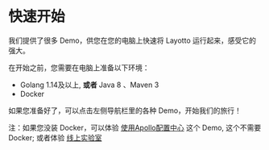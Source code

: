 # 快速开始
我们提供了很多 Demo，供您在您的电脑上快速将 Layotto 运行起来，感受它的强大。

在开始之前，您需要在电脑上准备以下环境：

- Golang 1.14及以上, **或者** Java 8 、Maven 3
- Docker

如果您准备好了，可以点击左侧导航栏里的各种 Demo，开始我们的旅行！

注：如果您没装 Docker，可以体验 [使用Apollo配置中心](docs/start/configuration/start-apollo.md) 这个 Demo, 这个不需要 Docker; 或者体验 [线上实验室](docs/start/lab.md)